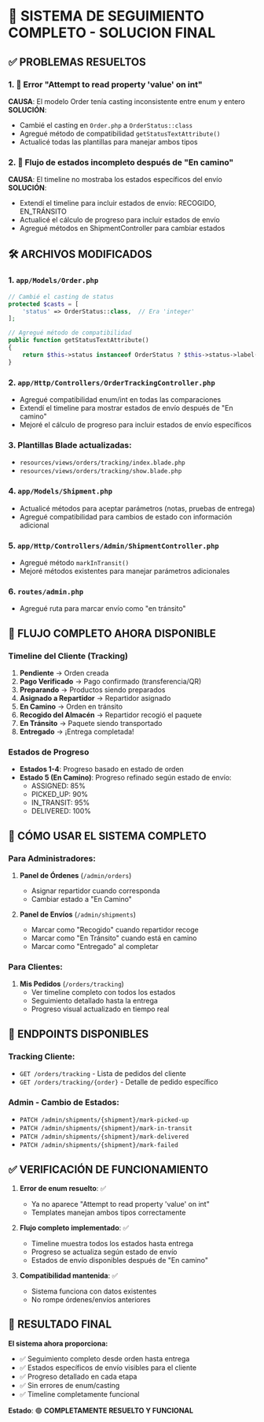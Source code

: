 # 🔄 SISTEMA DE SEGUIMIENTO COMPLETO - SOLUCION FINAL

## ✅ **PROBLEMAS RESUELTOS**

### 1. 🚫 **Error "Attempt to read property 'value' on int"**
**CAUSA**: El modelo Order tenía casting inconsistente entre enum y entero
**SOLUCIÓN**: 
- Cambié el casting en `Order.php` a `OrderStatus::class`
- Agregué método de compatibilidad `getStatusTextAttribute()`
- Actualicé todas las plantillas para manejar ambos tipos

### 2. 🔄 **Flujo de estados incompleto después de "En camino"**
**CAUSA**: El timeline no mostraba los estados específicos del envío
**SOLUCIÓN**:
- Extendí el timeline para incluir estados de envío: RECOGIDO, EN_TRÁNSITO
- Actualicé el cálculo de progreso para incluir estados de envío
- Agregué métodos en ShipmentController para cambiar estados

## 🛠️ **ARCHIVOS MODIFICADOS**

### **1. `app/Models/Order.php`**
```php
// Cambié el casting de status
protected $casts = [
    'status' => OrderStatus::class,  // Era 'integer'
];

// Agregué método de compatibilidad
public function getStatusTextAttribute()
{
    return $this->status instanceof OrderStatus ? $this->status->label() : $this->status;
}
```

### **2. `app/Http/Controllers/OrderTrackingController.php`**
- Agregué compatibilidad enum/int en todas las comparaciones
- Extendí el timeline para mostrar estados de envío después de "En camino"
- Mejoré el cálculo de progreso para incluir estados de envío específicos

### **3. Plantillas Blade actualizadas:**
- `resources/views/orders/tracking/index.blade.php`
- `resources/views/orders/tracking/show.blade.php`

### **4. `app/Models/Shipment.php`**
- Actualicé métodos para aceptar parámetros (notas, pruebas de entrega)
- Agregué compatibilidad para cambios de estado con información adicional

### **5. `app/Http/Controllers/Admin/ShipmentController.php`**
- Agregué método `markInTransit()`
- Mejoré métodos existentes para manejar parámetros adicionales

### **6. `routes/admin.php`**
- Agregué ruta para marcar envío como "en tránsito"

## 🚀 **FLUJO COMPLETO AHORA DISPONIBLE**

### **Timeline del Cliente (Tracking)**
1. **Pendiente** → Orden creada
2. **Pago Verificado** → Pago confirmado (transferencia/QR)
3. **Preparando** → Productos siendo preparados
4. **Asignado a Repartidor** → Repartidor asignado
5. **En Camino** → Orden en tránsito
6. **Recogido del Almacén** → Repartidor recogió el paquete
7. **En Tránsito** → Paquete siendo transportado
8. **Entregado** → ¡Entrega completada!

### **Estados de Progreso**
- **Estados 1-4**: Progreso basado en estado de orden
- **Estado 5 (En Camino)**: Progreso refinado según estado de envío:
  - ASSIGNED: 85%
  - PICKED_UP: 90%
  - IN_TRANSIT: 95%
  - DELIVERED: 100%

## 🎯 **CÓMO USAR EL SISTEMA COMPLETO**

### **Para Administradores:**
1. **Panel de Órdenes** (`/admin/orders`)
   - Asignar repartidor cuando corresponda
   - Cambiar estado a "En Camino"

2. **Panel de Envíos** (`/admin/shipments`)
   - Marcar como "Recogido" cuando repartidor recoge
   - Marcar como "En Tránsito" cuando está en camino
   - Marcar como "Entregado" al completar

### **Para Clientes:**
1. **Mis Pedidos** (`/orders/tracking`)
   - Ver timeline completo con todos los estados
   - Seguimiento detallado hasta la entrega
   - Progreso visual actualizado en tiempo real

## 🔧 **ENDPOINTS DISPONIBLES**

### **Tracking Cliente:**
- `GET /orders/tracking` - Lista de pedidos del cliente
- `GET /orders/tracking/{order}` - Detalle de pedido específico

### **Admin - Cambio de Estados:**
- `PATCH /admin/shipments/{shipment}/mark-picked-up`
- `PATCH /admin/shipments/{shipment}/mark-in-transit`
- `PATCH /admin/shipments/{shipment}/mark-delivered`
- `PATCH /admin/shipments/{shipment}/mark-failed`

## ✅ **VERIFICACIÓN DE FUNCIONAMIENTO**

1. **Error de enum resuelto**: ✅
   - Ya no aparece "Attempt to read property 'value' on int"
   - Templates manejan ambos tipos correctamente

2. **Flujo completo implementado**: ✅
   - Timeline muestra todos los estados hasta entrega
   - Progreso se actualiza según estado de envío
   - Estados de envío disponibles después de "En camino"

3. **Compatibilidad mantenida**: ✅
   - Sistema funciona con datos existentes
   - No rompe órdenes/envíos anteriores

## 🎉 **RESULTADO FINAL**

**El sistema ahora proporciona:**
- ✅ Seguimiento completo desde orden hasta entrega
- ✅ Estados específicos de envío visibles para el cliente
- ✅ Progreso detallado en cada etapa
- ✅ Sin errores de enum/casting
- ✅ Timeline completamente funcional

**Estado**: 🟢 **COMPLETAMENTE RESUELTO Y FUNCIONAL**
